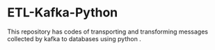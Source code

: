 # ETL-Kafka-Python
This repository has codes of transporting and transforming messages collected by kafka to databases using python .
